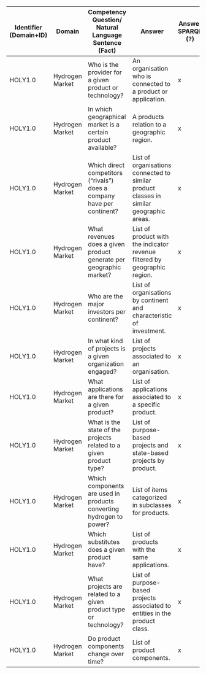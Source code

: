 | Identifier (Domain+ID) | Domain | Competency Question/ Natural Language Sentence (Fact) | Answer | Answer SPARQL (?) | Status (Proposed, Accepted, Rejected, Pending, Deprecated) | Superseded By | Comments | Extracted From (Provenance) | Priority (High, Medium, Low) |
| --------------- | ------- | ---------------------------------------------------------------------------------- | -------------------- | ------------------------------ | ------------------------- | ----------------------- | ------------------------------------------ | ------------------------- | ---------------------------- |
| HOLY1.0 | Hydrogen Market | Who is the provider for a given product or technology? | An organisation who is connected to a product or application. | x | Influenced by Evaluation | Influenced by Evaluation | Answerable in current version of HOLY | https://purl.org/holy/ns | x |
| HOLY1.0 | Hydrogen Market | In which geographical market is a certain product available? | A products relation to a geographic region. | x | Influenced by Evaluation | Influenced by Evaluation | Answerable in current version of HOLY | https://purl.org/holy/ns | x |
| HOLY1.0 | Hydrogen Market | Which direct competitors (“rivals”) does a company have per continent? | List of organisations connected to similar product classes in similar geographic areas. | x | Influenced by Evaluation | Influenced by Evaluation | Answerable in current version of HOLY | https://purl.org/holy/ns | x |
| HOLY1.0 | Hydrogen Market | What revenues does a given product generate per geographic market? | List of product with the indicator revenue filtered by geographic region. | x | Influenced by Evaluation | Influenced by Evaluation | Influenced by Evaluation | https://purl.org/holy/ns | x |
| HOLY1.0 | Hydrogen Market | Who are the major investors per continent? | List of organisations by continent and characteristic of investment. | x | Influenced by Evaluation | Influenced by Evaluation | Answerable in current version of HOLY | https://purl.org/holy/ns | x |
| HOLY1.0 | Hydrogen Market | In what kind of projects is a given organization engaged? | List of projects associated to an organisation. | x | Influenced by Evaluation | Influenced by Evaluation | Answerable in current version of HOLY | https://purl.org/holy/ns | x |
| HOLY1.0 | Hydrogen Market | What applications are there for a given product? | List of applications associated to a specific product. | x | Influenced by Evaluation | Influenced by Evaluation | Influenced by Evaluation | https://purl.org/holy/ns | x |
| HOLY1.0 | Hydrogen Market | What is the state of the projects related to a given product type? | List of purpose-based projects and state-based projects by product. | x | Influenced by Evaluation | Influenced by Evaluation | Influenced by Evaluation | https://purl.org/holy/ns | x |
| HOLY1.0 | Hydrogen Market | Which components are used in products converting hydrogen to power? | List of items categorized in subclasses for products. | x | Influenced by Evaluation | Influenced by Evaluation | Influenced by Evaluation | https://purl.org/holy/ns | x |
| HOLY1.0 | Hydrogen Market | Which substitutes does a given product have? | List of products with the same applications. | x | Influenced by Evaluation | Influenced by Evaluation | Influenced by Evaluation | https://purl.org/holy/ns | x |
| HOLY1.0 | Hydrogen Market | What projects are related to a given product type or technology? | List of purpose-based projects associated to entities in the product class. | x | Influenced by Evaluation | Influenced by Evaluation | Influenced by Evaluation | https://purl.org/holy/ns | x |
| HOLY1.0 | Hydrogen Market | Do product components change over time?  | List of product components. | x | Influenced by Evaluation | Influenced by Evaluation | Influenced by Evaluation | https://purl.org/holy/ns | x |